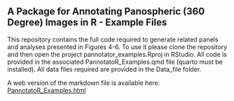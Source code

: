 ## A Package for Annotating Panospheric (360 Degree) Images in R - Example Files

This repository contains the full code required to generate related panels and analyses presented in Figures 4-6. To use it please clone the repository and then open the project pannotator_examples.Rproj in RStudio. All code is provided in the associated PannotatoR_Examples.qmd file (quarto must be installed). All data files required are provided in the Data_file folder.

A web version of the markdown file is available here: [PannotatoR_Examples.html](PannotatoR_Examples.html)
